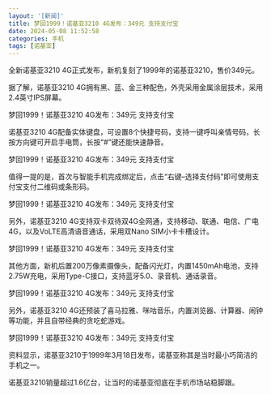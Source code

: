 ```yaml
---
layout: '[新闻]'
title: 梦回1999！诺基亚3210 4G发布：349元 支持支付宝
date: 2024-05-08 11:52:58
categories: 手机
tags: [诺基亚]
---
```


全新诺基亚3210 4G正式发布，新机复刻了1999年的诺基亚3210，售价349元。

据了解，诺基亚3210 4G拥有黑、蓝、金三种配色，外壳采用金属涂层技术，采用2.4英寸IPS屏幕。
<!-- more -->
梦回1999！诺基亚3210 4G发布：349元 支持支付宝

诺基亚3210 4G配备实体键盘，可设置8个快捷号码，支持一键呼叫亲情号码，长按方向键可开启手电筒，长按“#”键还能快速静音。

梦回1999！诺基亚3210 4G发布：349元 支持支付宝

值得一提的是，首次与智能手机完成绑定后，点击“右键–选择支付码”即可使用支付宝支付二维码或条形码。

梦回1999！诺基亚3210 4G发布：349元 支持支付宝

另外，诺基亚3210 4G支持双卡双待双4G全网通，支持移动、联通、电信、广电4G，以及VoLTE高清语音通话，采用双Nano SIM小卡卡槽设计。

梦回1999！诺基亚3210 4G发布：349元 支持支付宝

其他方面，新机后置200万像素摄像头，配备闪光灯，内置1450mAh电池，支持2.75W充电，采用Type-C接口，支持蓝牙5.0、录音机、通话录音。

梦回1999！诺基亚3210 4G发布：349元 支持支付宝

另外，诺基亚3210 4G还预装了喜马拉雅、咪咕音乐，内置浏览器、计算器、闹钟等功能，并且自带经典的贪吃蛇游戏。

梦回1999！诺基亚3210 4G发布：349元 支持支付宝

资料显示，诺基亚3210于1999年3月18日发布，诺基亚称其是当时最小巧简洁的手机之一。

诺基亚3210销量超过1.6亿台，让当时的诺基亚彻底在手机市场站稳脚跟。